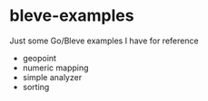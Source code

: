 # bleve-examples

Just some Go/Bleve examples I have for reference

+ geopoint
+ numeric mapping
+ simple analyzer
+ sorting

